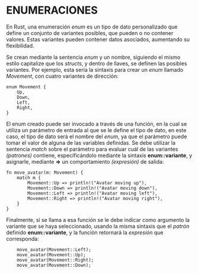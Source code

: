 # ENUMERACIONES
En Rust, una enumeración *enum* es un tipo de dato personalizado que define un conjunto de variantes posibles, que pueden o no contener valores. Estas variantes pueden contener datos asociados, aumentando su flexibilidad.

Se crean mediante la sentencia *enum* y un nombre, siguiendo el mismo estilo capitalize que los *structs*, y dentro de llaves, se definen las posibles variantes. Por ejemplo, esta sería la sintaxis para crear un *enum* llamado *Movement*, con cuatro variantes de dirección: 
    
    enum Movement {
        Up,
        Down,
        Left,
        Right,
    }

El enum creado puede ser invocado a través de una función, en la cual se utiliza un  parámetro de entrada al que se le define el tipo de dato, en este caso, el tipo de dato será el nombre del *enum*, ya que el parámetro puede tomar el valor de alguna de las variables definidas. Se debe utilizar la sentencia *match* sobre el parámetro para evaluar cuál de las variantes *(patrones)* contiene, especificándolo mediante la sintaxis **enum::variante**, y asignarle, mediante **=>** un comportamiento *(expresión)* de salida: 

    fn move_avatar(m: Movement) {
        match m {
            Movement::Up => println!("Avatar moving up"),
            Movement::Down => println!("Avatar moving down"),
            Movement::Left => println!("Avatar moving left"),
            Movement::Right => println!("Avatar moving right"),
        }
    }

Finalmente, si se llama a esa función se le debe indicar como argumento la variante que se haya seleccionado, usando la misma sintaxis que el *patrón* definido **enum::variante**, y la función retornará la *expresión* que corresponda:

        move_avatar(Movement::Left);
        move_avatar(Movement::Up);
        move_avatar(Movement::Right);
        move_avatar(Movement::Down);
